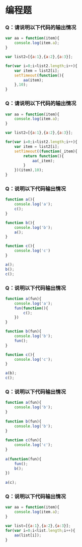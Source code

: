 # 编程题

### Q：请说明以下代码的输出情况

```javascript
var aa = function(item){
    console.log(item.a);
}

var list2=[{a:1},{a:2},{a:3}];

for(var i=0;i<list2.length;i++){
    var item = list2[i];
    setTimeout(function(){
        aa(item);
    },10);
}
```

### Q：请说明以下代码的输出情况

```javascript
var aa = function(item){
    console.log(item.a);
}

var list2=[{a:1},{a:2},{a:3}];

for(var i=0;i<list2.length;i++){
    var item = list2[i];
    setTimeout((function(_item){
        return function(){
            aa(_item);
        }
    })(item),10);
}
```

### Q：说明以下代码输出情况

```javascript
function a(){
    console.log('a');
    c();
}

function b(){
    console.log('b');
    a();
}

function c(){
    console.log('c')
}

a();
b();
c();
```

### Q：说明以下代码输出情况

```javascript
function a(fun){
    console.log('a');
    fun(function(){
        c();
    })
}

function b(fun){
    console.log('b');
    fun();
}

function c(){
    console.log('c');
}

a(b);
c();
```

### Q：说明以下代码输出情况

```javascript
function a(fun){
    console.log('b');
}
    
function b(fun){
    console.log('b');
}
    
function c(fun){
    console.log('c');
}
    
a(function(fun){
    fun();
    b();
})
    
a(c);
```

### Q：说明以下代码输出情况

```javascript
var aa = function(item){
    console.log(item.a);
}

var list=[{a:1},{a:2},{a:3}];
for(var i=0;i<list.length;i++){
    aa(list[i]);
}
```


